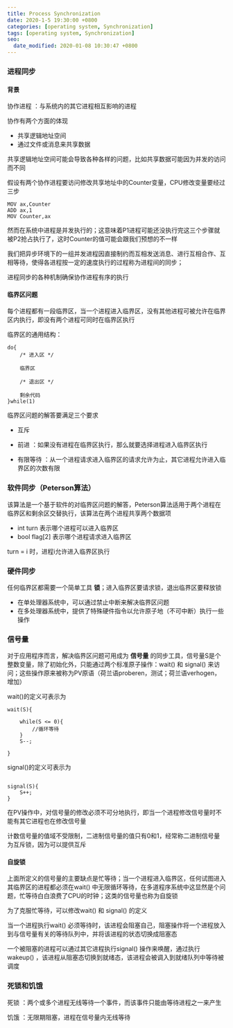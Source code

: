 ```yaml
---
title: Process Synchronization
date: 2020-1-5 19:30:00 +0800
categories: [operating system, Synchronization]
tags: [operating system, Synchronization]
seo:
  date_modified: 2020-01-08 10:30:47 +0800
---
```


### 进程同步

#### 背景

协作进程 ：与系统内的其它进程相互影响的进程

协作有两个方面的体现
* 共享逻辑地址空间
* 通过文件或消息来共享数据

共享逻辑地址空间可能会导致各种各样的问题，比如共享数据可能因为并发的访问而不同

假设有两个协作进程要访问修改共享地址中的Counter变量，CPU修改变量要经过三步

```
MOV ax,Counter
ADD ax,1
MOV Counter,ax
```
然而在系统中进程是并发执行的；这意味着P1进程可能还没执行完这三个步骤就被P2抢占执行了，这时Counter的值可能会跟我们预想的不一样

我们把异步环境下的一组并发进程因直接制约而互相发送消息、进行互相合作、互相等待，使得各进程按一定的速度执行的过程称为进程间的同步；

进程同步的各种机制确保协作进程有序的执行

#### 临界区问题

每个进程都有一段临界区，当一个进程进入临界区，没有其他进程可被允许在临界区内执行，即没有两个进程可同时在临界区执行

临界区的通用结构：
```
do{
    /* 进入区 */

    临界区

    /* 退出区 */

    剩余代码
}while(1)
```
临界区问题的解答要满足三个要求
* 互斥
* 前进 ：如果没有进程在临界区执行，那么就要选择进程进入临界区执行

* 有限等待 ：从一个进程请求进入临界区的请求允许为止，其它进程允许进入临界区的次数有限

### 软件同步（Peterson算法）

该算法是一个基于软件的对临界区问题的解答，Peterson算法适用于两个进程在临界区和剩余区交替执行，该算法在两个进程共享两个数据项
* int turn 表示哪个进程可以进入临界区
* bool flag[2] 表示哪个进程请求进入临界区

turn = i 时，进程i允许进入临界区执行

### 硬件同步

任何临界区都需要一个简单工具 **锁**；进入临界区要请求锁，退出临界区要释放锁

* 在单处理器系统中，可以通过禁止中断来解决临界区问题
* 在多处理器系统中，提供了特殊硬件指令以允许原子地（不可中断）执行一些操作

### 信号量

对于应用程序而言，解决临界区问题可用成为 **信号量** 的同步工具，信号量S是个整数变量，除了初始化外，只能通过两个标准原子操作：wait() 和 signal() 来访问；这些操作原来被称为PV原语（荷兰语proberen，测试；荷兰语verhogen，增加）

wait()的定义可表示为
```
wait(S){

    while(S <= 0){
        //循环等待
    }
    S--;

}
```
signal()的定义可表示为
```

signal(S){
    S++;
}
```

在PV操作中，对信号量的修改必须不可分地执行，即当一个进程修改信号量时不能有其它进程也在修改信号量

计数信号量的值域不受限制，二进制信号量的值只有0和1，经常称二进制信号量为互斥锁，因为可以提供互斥

#### 自旋锁

上面所定义的信号量的主要缺点是忙等待；当一个进程进入临界区，任何试图进入其临界区的进程都必须在wait() 中无限循环等待，在多道程序系统中这显然是个问题，忙等待白白浪费了CPU的时钟；这类的信号量也称为自旋锁

为了克服忙等待，可以修改wait() 和 signal() 的定义

当一个进程执行wait() 必须等待时，该进程会阻塞自己，阻塞操作将一个进程放入到与信号量有关的等待队列中，并将该进程的状态切换成阻塞态

一个被阻塞的进程可以通过其它进程执行signal() 操作来唤醒，通过执行wakeup() ，该进程从阻塞态切换到就绪态，该进程会被调入到就绪队列中等待被调度

### 死锁和饥饿

死锁 ：两个或多个进程无线等待一个事件，而该事件只能由等待进程之一来产生

饥饿 ：无限期阻塞，进程在信号量内无线等待
